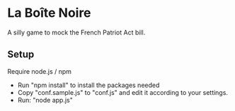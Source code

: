 # La Boîte Noire
A silly game to mock the French Patriot Act bill.

## Setup

Require node.js / npm

* Run "npm install" to install the packages needed
* Copy "conf.sample.js" to "conf.js" and edit it according to your settings.
* Run: "node app.js"
